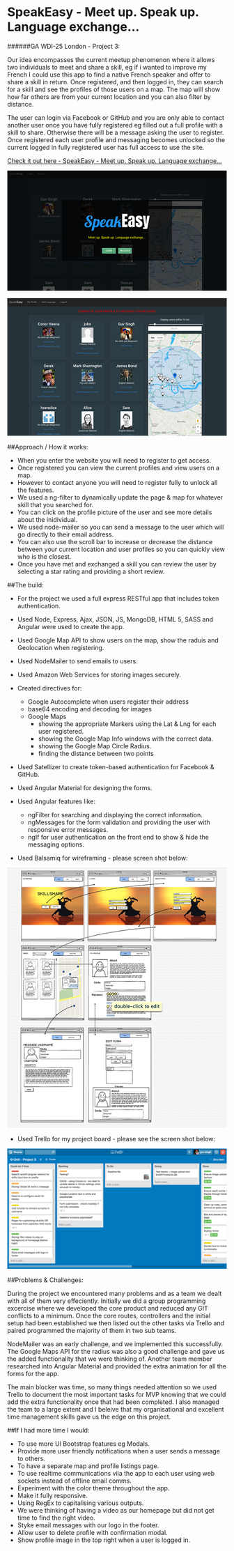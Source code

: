 # SpeakEasy - Meet up. Speak up. Language exchange...

######GA WDI-25 London - Project 3:

Our idea encompasses the current meetup phenomenon where it allows two individuals to meet and share a skill, eg if i wanted to improve my French I could use this app to find a native French speaker and offer to share a skill in return. Once registered, and then logged in, they can search for a skill and see the profiles of those users on a map. The map will show how far others are from your current location and you can also filter by distance.

The user can login via Facebook or GitHub and you are only able to contact another user once you have fully registered eg filled out a full profile with a skill to share. Otherwise there will be a message asking the user to register. Once registered each user profile and messaging becomes unlocked so the current logged in fully registered user has full access to use the site.

[Check it out here - SpeakEasy - Meet up. Speak up. Language exchange...](https://www.google.co.uk/?gws_rd=ssl)

![SpeakEasy - homepage](https://github.com/1Guv/WDI-25-Project-3/blob/master/src/images/SpeakEasy-screenshot2%20copy.png?raw=true "SpeakEasy homepage screen shot")

![SpeakEasy - Search](https://github.com/1Guv/WDI-25-Project-3/blob/master/src/images/SpeakEasy-screenshot1%20copy.png?raw=true "SpeakEasy Search with Map")

##Approach / How it works:

* When you enter the website you will need to register to get access.
* Once registered you can view the current profiles and view users on a map.
* However to contact anyone you will need to register fully to unlock all the features.
* We used a ng-filter to dynamically update the page & map for whatever skill that you searched for.
* You can click on the profile picture of the user and see more details about the inidividual.
* We used node-mailer so you can send a message to the user which will go directly to their email address.
* You can also use the scroll bar to increase or decrease the distance between your current location and user profiles so you can quickly view who is the closest.
* Once you have met and exchanged a skill you can review the user by selecting a star rating and providing a short review.

##The build:


* For the project we used a full express RESTful app that includes token authentication.
* Used Node, Express, Ajax, JSON, JS, MongoDB, HTML 5, SASS and Angular were used to create the app.
* Used Google Map API to show users on the map, show the raduis and Geolocation when registering.
* Used NodeMailer to send emails to users.
* Used Amazon Web Services for storing images securely.
* Created directives for:
	* Google Autocomplete when users register their address
	* base64 encoding and decoding for images
	* Google Maps
		* showing the appropriate Markers using the Lat & Lng for each user registered.
		* showing the Google Map Info windows with the correct data.
		* showing the Google Map Circle Radius.
		* finding the distance between two points
* Used Satellizer to create token-based authentication for Facebook & GitHub.
* Used Angular Material for designing the forms.
* Used Angular features like:
	* 	ngFilter for searching and displaying the correct information.
	* 	ngMessages for the form validation and providing the user with responsive error messages.
	*  ngIf for user authentication on the front end to show & hide the messaging options.

* Used Balsamiq for wireframing - please screen shot below:

![Balsamiq](https://github.com/1Guv/WDI-25-Project-3/blob/master/src/images/SpeakEasy-Balsamiq-Wireframe?raw=true "Balsamiq")

* Used Trello for my project board - please see the screen shot below:

![Trello](https://github.com/1Guv/WDI-25-Project-3/blob/master/src/images/SpeakEasy-TrelloBoard.png?raw=true "Trello")

##Problems & Challenges:


During the project we encountered many problems and as a team we dealt with all of them very effeciently. Initially we did a group programming excercise where we developed the core product and reduced any GIT conflicts to a minimum. Once the core routes, controllers and the initial setup had been established we then listed out the other tasks via Trello and paired programmed the majority of them in two sub teams.

NodeMailer was an early challenge, and we implemented this successfully. The Google Maps API for the radius was also a good challenge and gave us the added functionality that we were thinking of. Another team member researched into Angular Material and provided the extra animation for all the forms for the app. 

The main blocker was time, so many things needed attention so we used Trello to document the most important tasks for MVP knowing that we could add the extra functionality once that had been completed. I also managed the team to a large extent and I beleive that my organisational and excellent time management skills gave us the edge on this project.

##If I had more time I would:

- To use more UI Bootstrap features eg Modals.
- Provide more user friendly notifications when a user sends a message to others.
- To have a separate map and profile listings page.
- To use realtime communications viia the app to each user using web sockets instead of offline email comms.
- Experiment with the color theme throughout the app.
- Make it fully responsive.
- Using RegEx to capitalising various outputs.
- We were thinking of having a video as our homepage but did not get time to find the right video.
- Styke email messages with our logo in the footer.
- Allow user to delete profile with confirmation modal.
- Show profile image in the top right when a user is logged in.

